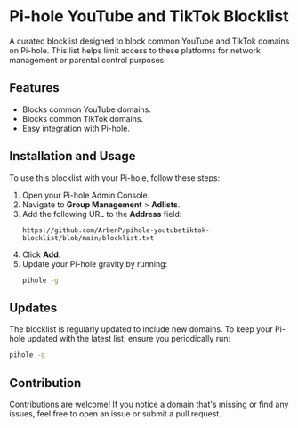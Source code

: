 # Pi-hole YouTube and TikTok Blocklist

A curated blocklist designed to block common YouTube and TikTok domains on Pi-hole. This list helps limit access to these platforms for network management or parental control purposes.

## Features
- Blocks common YouTube domains.
- Blocks common TikTok domains.
- Easy integration with Pi-hole.

## Installation and Usage
To use this blocklist with your Pi-hole, follow these steps:

1. Open your Pi-hole Admin Console.
2. Navigate to **Group Management** > **Adlists**.
3. Add the following URL to the **Address** field:
   ```
   https://github.com/ArbenP/pihole-youtubetiktok-blocklist/blob/main/blocklist.txt
   ```
4. Click **Add**.
5. Update your Pi-hole gravity by running:
   ```bash
   pihole -g
   ```

## Updates
The blocklist is regularly updated to include new domains. To keep your Pi-hole updated with the latest list, ensure you periodically run:
```bash
pihole -g
```

## Contribution
Contributions are welcome! If you notice a domain that's missing or find any issues, feel free to open an issue or submit a pull request.
